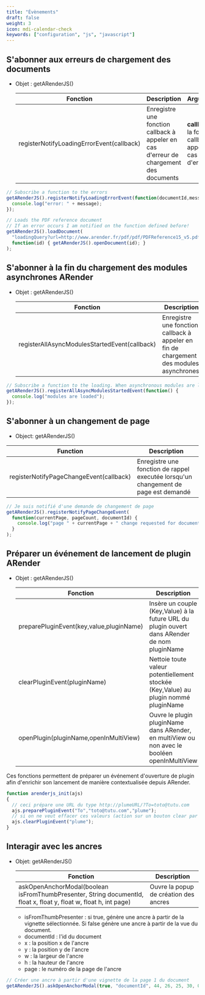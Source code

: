 ```yaml
---
title: "Évènements"
draft: false
weight: 3
icon: mdi-calendar-check
keywords: ["configuration", "js", "javascript"]
---
```


## S'abonner aux erreurs de chargement des documents

- Objet : getARenderJS()

    | Fonction                                  | Description                                                                             | Arguments                                                      |
    | ----------------------------------------- | --------------------------------------------------------------------------------------- | -------------------------------------------------------------- |
    | registerNotifyLoadingErrorEvent(callback) | Enregistre une fonction callback à appeler en cas d'erreur de chargement des documents  | **callback :** la fonction callback à appeler en cas d'erreur  |


```js
// Subscribe a function to the errors
getARenderJS().registerNotifyLoadingErrorEvent(function(documentId,message) {
  console.log("error: " + message);
});

// Loads the PDF reference document
// If an error occurs I am notified on the function defined before!
getARenderJS().loadDocument(
  "loadingQuery?url=http://www.arender.fr/pdf/pdf/PDFReference15_v5.pdf",
  function(id) { getARenderJS().openDocument(id); }
);
```


## S'abonner à la fin du chargement des modules asynchrones ARender

- Objet : getARenderJS()

    | Fonction                                      | Description                                                                               | Arguments                                                             |
    | --------------------------------------------- | ----------------------------------------------------------------------------------------- | --------------------------------------------------------------------- |
    | registerAllAsyncModulesStartedEvent(callback) | Enregistre une fonction callback à appeler en fin de chargement des modules asynchrones.  | **callback :** la fonction callback à appeler à la fin du chargement  |


```js
// Subscribe a function to the loading. When asynchronous modules are loaded I am notified
getARenderJS().registerAllAsyncModulesStartedEvent(function() {
  console.log("modules are loaded");
});
```


## S'abonner à un changement de page

- Object: getARenderJS()

| Function                                      | Description                                                                         |
| --------------------------------------------- | ----------------------------------------------------------------------------------- |
| registerNotifyPageChangeEvent(callback)       | Enregistre une fonction de rappel executée lorsqu'un changement de page est demandé |


``` javascript
// Je suis notifié d'une demande de changement de page
getARenderJS().registerNotifyPageChangeEvent(
  function(currentPage, pageCount, documentId) {
    console.log("page " + currentPage + " change requested for document " + documentId)
  }
);
```


## Préparer un événement de lancement de plugin ARender

- Objet : getARenderJS()

    | Fonction                                 | Description                                                                                  |
    | ---------------------------------------- | -------------------------------------------------------------------------------------------- |
    | preparePluginEvent(key,value,pluginName) | Insère un couple (Key,Value) à la future URL du plugin ouvert dans ARender de nom pluginName |
    | clearPluginEvent(pluginName)             | Nettoie toute valeur potentiellement stockée (Key,Value) au plugin nommé pluginName          |
    | openPlugin(pluginName,openInMultiView)   | Ouvre le plugin pluginName dans ARender, en multiView ou non avec le booléen openInMultiView |

Ces fonctions permettent de préparer un événement d'ouverture de plugin
afin d'enrichir son lancement de manière contextualisée depuis ARender.

``` javascript
function arenderjs_init(ajs)
{
  // ceci prépare une URL du type http://plumeURL/?To=toto@tutu.com
  ajs.preparePluginEvent("To","toto@tutu.com","plume");
  // si on ne veut effacer ces valeurs (action sur un bouton clear par exemple)
  ajs.clearPluginEvent("plume");
}
```

## Interagir avec les ancres 

- Objet: getARenderJS()

    | Fonction                                                                                                          | Description                            |
    | ----------------------------------------------------------------------------------------------------------------- | -------------------------------------- |
    | askOpenAnchorModal(boolean isFromThumbPresenter, String documentId, float x, float y, float w, float h, int page) | Ouvre la popup de création des ancres  |
    
    * isFromThumbPresenter : si true, génère une ancre à partir de la vignette sélectionnée. Si false génère une ancre à  partir de la vue du document.
    * documentId : l'id du document
    * x : la position x de l'ancre
    * y : la position y de l'ancre
    * w : la largeur de l'ancre
    * h : la hauteur de l'ancre
    * page : le numéro de la page de l'ancre


``` javascript
// Créer une ancre à partir d'une vignette de la page 1 du document
getARenderJS().askOpenAnchorModal(true, "documentId", 44, 26, 25, 30, 0);
```

